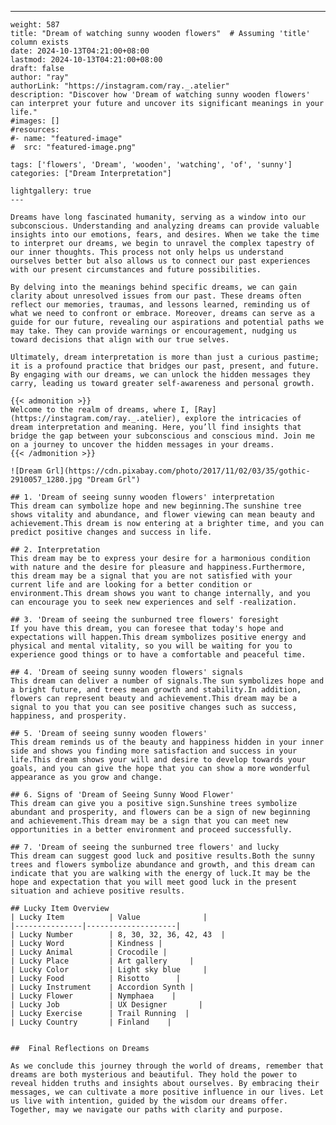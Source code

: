---
    weight: 587
    title: "Dream of watching sunny wooden flowers"  # Assuming 'title' column exists
    date: 2024-10-13T04:21:00+08:00
    lastmod: 2024-10-13T04:21:00+08:00
    draft: false
    author: "ray"
    authorLink: "https://instagram.com/ray._.atelier"
    description: "Discover how 'Dream of watching sunny wooden flowers' can interpret your future and uncover its significant meanings in your life."
    #images: []
    #resources:
    #- name: "featured-image"
    #  src: "featured-image.png"
    
    tags: ['flowers', 'Dream', 'wooden', 'watching', 'of', 'sunny']
    categories: ["Dream Interpretation"]
    
    lightgallery: true
    ---
    
    Dreams have long fascinated humanity, serving as a window into our subconscious. Understanding and analyzing dreams can provide valuable insights into our emotions, fears, and desires. When we take the time to interpret our dreams, we begin to unravel the complex tapestry of our inner thoughts. This process not only helps us understand ourselves better but also allows us to connect our past experiences with our present circumstances and future possibilities.
    
    By delving into the meanings behind specific dreams, we can gain clarity about unresolved issues from our past. These dreams often reflect our memories, traumas, and lessons learned, reminding us of what we need to confront or embrace. Moreover, dreams can serve as a guide for our future, revealing our aspirations and potential paths we may take. They can provide warnings or encouragement, nudging us toward decisions that align with our true selves.
    
    Ultimately, dream interpretation is more than just a curious pastime; it is a profound practice that bridges our past, present, and future. By engaging with our dreams, we can unlock the hidden messages they carry, leading us toward greater self-awareness and personal growth.
    
    {{< admonition >}}
    Welcome to the realm of dreams, where I, [Ray](https://instagram.com/ray._.atelier), explore the intricacies of dream interpretation and meaning. Here, you’ll find insights that bridge the gap between your subconscious and conscious mind. Join me on a journey to uncover the hidden messages in your dreams.
    {{< /admonition >}}
    
    ![Dream Grl](https://cdn.pixabay.com/photo/2017/11/02/03/35/gothic-2910057_1280.jpg "Dream Grl")
    
    ## 1. 'Dream of seeing sunny wooden flowers' interpretation
    This dream can symbolize hope and new beginning.The sunshine tree shows vitality and abundance, and flower viewing can mean beauty and achievement.This dream is now entering at a brighter time, and you can predict positive changes and success in life.
    
    ## 2. Interpretation
    This dream may be to express your desire for a harmonious condition with nature and the desire for pleasure and happiness.Furthermore, this dream may be a signal that you are not satisfied with your current life and are looking for a better condition or environment.This dream shows you want to change internally, and you can encourage you to seek new experiences and self -realization.
    
    ## 3. 'Dream of seeing the sunburned tree flowers' foresight
    If you have this dream, you can foresee that today's hope and expectations will happen.This dream symbolizes positive energy and physical and mental vitality, so you will be waiting for you to experience good things or to have a comfortable and peaceful time.
    
    ## 4. 'Dream of seeing sunny wooden flowers' signals
    This dream can deliver a number of signals.The sun symbolizes hope and a bright future, and trees mean growth and stability.In addition, flowers can represent beauty and achievement.This dream may be a signal to you that you can see positive changes such as success, happiness, and prosperity.
    
    ## 5. 'Dream of seeing sunny wooden flowers'
    This dream reminds us of the beauty and happiness hidden in your inner side and shows you finding more satisfaction and success in your life.This dream shows your will and desire to develop towards your goals, and you can give the hope that you can show a more wonderful appearance as you grow and change.
    
    ## 6. Signs of 'Dream of Seeing Sunny Wood Flower'
    This dream can give you a positive sign.Sunshine trees symbolize abundant and prosperity, and flowers can be a sign of new beginning and achievement.This dream may be a sign that you can meet new opportunities in a better environment and proceed successfully.
    
    ## 7. 'Dream of seeing the sunburned tree flowers' and lucky
    This dream can suggest good luck and positive results.Both the sunny trees and flowers symbolize abundance and growth, and this dream can indicate that you are walking with the energy of luck.It may be the hope and expectation that you will meet good luck in the present situation and achieve positive results.
    
    ## Lucky Item Overview
    | Lucky Item          | Value              |
    |---------------|--------------------|
    | Lucky Number        | 8, 30, 32, 36, 42, 43  |
    | Lucky Word          | Kindness |
    | Lucky Animal        | Crocodile |
    | Lucky Place         | Art gallery     |
    | Lucky Color         | Light sky blue     |
    | Lucky Food          | Risotto      |
    | Lucky Instrument    | Accordion Synth |
    | Lucky Flower        | Nymphaea    |
    | Lucky Job           | UX Designer       |
    | Lucky Exercise      | Trail Running  |
    | Lucky Country       | Finland    |
    
    
    ##  Final Reflections on Dreams
    
    As we conclude this journey through the world of dreams, remember that dreams are both mysterious and beautiful. They hold the power to reveal hidden truths and insights about ourselves. By embracing their messages, we can cultivate a more positive influence in our lives. Let us live with intention, guided by the wisdom our dreams offer. Together, may we navigate our paths with clarity and purpose.
    